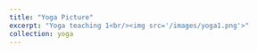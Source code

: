 ```yaml
---
title: "Yoga Picture"
excerpt: "Yoga teaching 1<br/><img src='/images/yoga1.png'>"
collection: yoga
---
```


